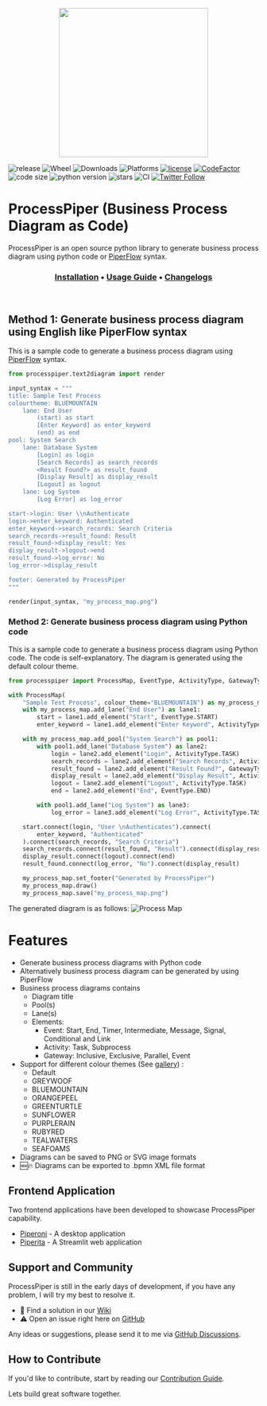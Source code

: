 <p align="center">
<img src="images/logo/processpiper-logo.png"  width="300">
</p>

![release](https://img.shields.io/pypi/v/processpiper?style=plastic)
![Wheel](https://img.shields.io/pypi/wheel/processpiper?style=plastic)
![Downloads](https://img.shields.io/pypi/dm/processpiper?style=plastic)
![Platforms](https://img.shields.io/badge/Platform%3A-win%20%7C%20ubuntu%20%7C%20osx-brightgreen?style=plastic)
[![license](https://img.shields.io/badge/license-mit-brightgreen.svg?style=plastic)](https://en.wikipedia.org/wiki/MIT_License)
[![CodeFactor](https://www.codefactor.io/repository/github/csgoh/processpiper/badge?style=plastic)](https://www.codefactor.io/repository/github/csgoh/processpiper)
![code size](https://img.shields.io/github/languages/code-size/csgoh/processmapper?style=plastic)
![python version](https://img.shields.io/pypi/pyversions/processpiper?style=plastic)
![stars](https://img.shields.io/github/stars/csgoh/processpiper?style=plastic)
![CI](https://github.com/csgoh/processpiper/actions/workflows/python-package.yml/badge.svg)
[![Twitter Follow](https://img.shields.io/twitter/follow/CSGohNZ?style=social)](https://twitter.com/CSGohNZ)

# ProcessPiper (Business Process Diagram as Code)
ProcessPiper is an open source python library to generate business process diagram using python code or [PiperFlow](https://github.com/csgoh/processpiper/wiki/Usage-Documentation#syntax) syntax. 

<h3 align="center">
  <b><a href="https://github.com/csgoh/processpiper/wiki/installation">Installation</a></b>
  •
  <b><a href="https://github.com/csgoh/processpiper/wiki/Usage-Documentation">Usage Guide</a></b>
  •
  <b><a href="https://github.com/csgoh/processpiper/wiki/Change-Logs">Changelogs</a></b>
</h3>

<br>

## Method 1: Generate business process diagram using English like PiperFlow syntax
This is a sample code to generate a business process diagram using  [PiperFlow](https://github.com/csgoh/processpiper/wiki/Usage-Documentation#syntax) syntax. 
```python
from processpiper.text2diagram import render

input_syntax = """
title: Sample Test Process
colourtheme: BLUEMOUNTAIN
    lane: End User
        (start) as start
        [Enter Keyword] as enter_keyword
        (end) as end
pool: System Search
    lane: Database System
        [Login] as login
        [Search Records] as search_records
        <Result Found?> as result_found
        [Display Result] as display_result
        [Logout] as logout
    lane: Log System
        [Log Error] as log_error

start->login: User \\nAuthenticate
login->enter_keyword: Authenticated
enter_keyword->search_records: Search Criteria
search_records->result_found: Result
result_found->display_result: Yes
display_result->logout->end
result_found->log_error: No
log_error->display_result

footer: Generated by ProcessPiper
"""

render(input_syntax, "my_process_map.png")

```

### Method 2: Generate business process diagram using Python code
This is a sample code to generate a business process diagram using Python code. The code is self-explanatory. The diagram is generated using the default colour theme.

```python
from processpiper import ProcessMap, EventType, ActivityType, GatewayType

with ProcessMap(
    "Sample Test Process", colour_theme="BLUEMOUNTAIN") as my_process_map:
    with my_process_map.add_lane("End User") as lane1:
        start = lane1.add_element("Start", EventType.START)
        enter_keyword = lane1.add_element("Enter Keyword", ActivityType.TASK)

    with my_process_map.add_pool("System Search") as pool1:
        with pool1.add_lane("Database System") as lane2:
            login = lane2.add_element("Login", ActivityType.TASK)
            search_records = lane2.add_element("Search Records", ActivityType.TASK)
            result_found = lane2.add_element("Result Found?", GatewayType.EXCLUSIVE)
            display_result = lane2.add_element("Display Result", ActivityType.TASK)
            logout = lane2.add_element("Logout", ActivityType.TASK)
            end = lane2.add_element("End", EventType.END)

        with pool1.add_lane("Log System") as lane3:
            log_error = lane3.add_element("Log Error", ActivityType.TASK)

    start.connect(login, "User \nAuthenticates").connect(
        enter_keyword, "Authenticated"
    ).connect(search_records, "Search Criteria")
    search_records.connect(result_found, "Result").connect(display_result, "Yes")
    display_result.connect(logout).connect(end)
    result_found.connect(log_error, "No").connect(display_result)

    my_process_map.set_footer("Generated by ProcessPiper")
    my_process_map.draw()
    my_process_map.save("my_process_map.png")
```

The generated diagram is as follows:
![Process Map](https://github.com/csgoh/processpiper/blob/main/images/test/test_auto_case1.png)

# Features
* Generate business process diagrams with Python code
* Alternatively business process diagram can be generated by using PiperFlow
* Business process diagrams contains
  * Diagram title
  * Pool(s)
  * Lane(s)
  * Elements:
    * Event: Start, End, Timer, Intermediate, Message, Signal, Conditional and Link
    * Activity: Task, Subprocess
    * Gateway: Inclusive, Exclusive, Parallel, Event
* Support for different colour themes (See [gallery](https://github.com/csgoh/processpiper/wiki/Gallery)) :
  * Default
  * GREYWOOF
  * BLUEMOUNTAIN
  * ORANGEPEEL
  * GREENTURTLE
  * SUNFLOWER
  * PURPLERAIN
  * RUBYRED
  * TEALWATERS
  * SEAFOAMS
* Diagrams can be saved to PNG or SVG image formats
* :new::fire: Diagrams can be exported to .bpmn XML file format


## Frontend Application
Two frontend applications have been developed to showcase ProcessPiper capability.
* [Piperoni](https://github.com/csgoh/Piperoni) - A desktop application
* [Piperita](https://piperita.streamlit.app/) - A Streamlit web application 

## Support and Community

ProcessPiper is still in the early days of development, if you have any problem, I will try my best to resolve it.<br>

* 📄 Find a solution in our [Wiki](https://github.com/csgoh/processpiper/wiki)
* ⚠️ Open an issue right here on [GitHub](https://github.com/csgoh/processpiper/issues)<br>

Any ideas or suggestions, please send it to me via [GitHub Discussions](https://github.com/csgoh/processmapper/discussions).

## How to Contribute

If you'd like to contribute, start by reading our [Contribution Guide](https://github.com/csgoh/processpiper/tree/main/contributions/CONTRIBUTING.md).<br>

Lets build great software together.



